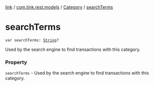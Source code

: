 [link](../../index.md) / [com.tink.rest.models](../index.md) / [Category](index.md) / [searchTerms](./search-terms.md)

# searchTerms

`var searchTerms: `[`String`](https://kotlinlang.org/api/latest/jvm/stdlib/kotlin/-string/index.html)`?`

Used by the search engine to find transactions with this category.

### Property

`searchTerms` - Used by the search engine to find transactions with this category.